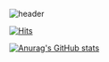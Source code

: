 ![header](https://capsule-render.vercel.app/api?type=wave&color=white&height=300&section=header&text=Welcome%20to%20gytjs1234&fontSize=70)


[![Hits](https://hits.seeyoufarm.com/api/count/incr/badge.svg?url=https://github.com/gytjs1234)](https://love.hyosun.net)                    

[![Anurag's GitHub stats](https://github-readme-stats.vercel.app/api?username=gytjs1234)](https://github.com/anuraghazra/github-readme-stats)